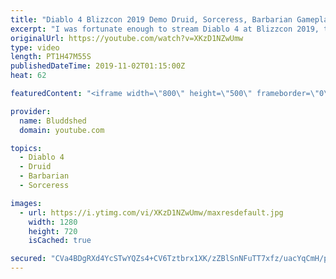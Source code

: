 ```yaml
---
title: "Diablo 4 Blizzcon 2019 Demo Druid, Sorceress, Barbarian Gameplay"
excerpt: "I was fortunate enough to stream Diablo 4 at Blizzcon 2019, this is the original Gameplay Demo from the showroom floor, enjoy! PODCAST: ..."
originalUrl: https://youtube.com/watch?v=XKzD1NZwUmw
type: video
length: PT1H47M55S
publishedDateTime: 2019-11-02T01:15:00Z
heat: 62

featuredContent: "<iframe width=\"800\" height=\"500\" frameborder=\"0\" src=\"https://www.youtube.com/embed/XKzD1NZwUmw\" allow=\"accelerometer; autoplay; encrypted-media; gyroscope; picture-in-picture\" allowfullscreen></iframe>"

provider:
  name: Bluddshed
  domain: youtube.com

topics:
  - Diablo 4
  - Druid
  - Barbarian
  - Sorceress

images:
  - url: https://i.ytimg.com/vi/XKzD1NZwUmw/maxresdefault.jpg
    width: 1280
    height: 720
    isCached: true

secured: "CVa4BDgRXd4YcSTwYQZs4+CV6Tztbrx1XK/zZBlSnNFuTT7xfz/uacYqCmH/peb9pGp0CSfzotRG4ufcfYuoJcqePSLZ8vLK53N43VTc7C8ZkDDgBHjLp2PlfsvQDAabHxSBEGY0m6xMvqatRoandaE4/HtN4PzTAiKz32dC20sRrP4Dz5TwmS4F8W9j14WXcnKm4Rn8FSwnXYfP+0nb4jl9mqNyg490/VAPf0kZv4uhg4EXCLICchzJJqB14mcawUj2cmzFyME9iYnT9Jpj0+q7UuKyoBwkji5z4DcsjQTe9czVIu/ZloSRdDkw9KZebz0IY8OtFScsGVOkOnUkRfAojlXz2UAam0enVEl1kHydnA+rAL/hQMkPKcVuv0n1vwWNLH6fmKNvlthrgDFVDz/9B7p2r0sYS9aT/emrP8iHTntDemceaGBn6t9SAOL7;0DLfKdo4FZvUU6Y+9cpzfg=="
---
```


